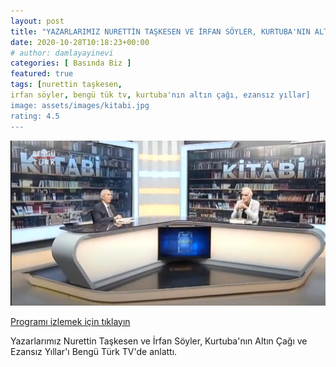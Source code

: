 ```yaml
---
layout: post
title: "YAZARLARIMIZ NURETTİN TAŞKESEN VE İRFAN SÖYLER, KURTUBA'NIN ALTIN ÇAĞI VE VE EZANSIZ YILLAR'I BENGÜ TÜRK TV'DE ANLATTI"
date: 2020-10-28T10:18:23+00:00
# author: damlayayinevi
categories: [ Basında Biz ]
featured: true
tags: [nurettin taşkesen,
irfan söyler, bengü tük tv, kurtuba'nın altın çağı, ezansız yıllar]
image: assets/images/kitabi.jpg
rating: 4.5
---
```


![](https://github.com/edamla/blog-damlayayinevi/blob/master/assets/images/kitabi.jpg)

[Programı izlemek için tıklayın](https://www.youtube.com/watch?v=Lkk-zz01vxE)

Yazarlarımız Nurettin Taşkesen ve İrfan Söyler, Kurtuba'nın Altın Çağı ve Ezansız Yıllar'ı Bengü Türk TV'de anlattı.
